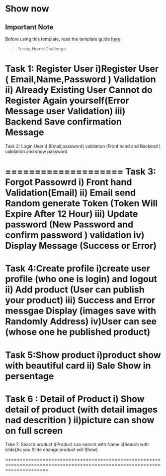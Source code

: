# Show now

## Important Note
Before using this template, read the template guide [here](https://docs.google.com/document/d/1F68KceOe2lUi3KDVcBEcOxwwRsZDNLmkFFYrIAcV6BQ/edit?usp=sharing)



>Turnig Home Challenge 


 Task 1: Register User
       i)Register User ( Email,Name,Password ) Validation
       ii)  Already Existing User Cannot do Register Again yourself(Error Message  user Validation)
       iii) Backend Save  confirmation Message  
  ====================
Task 2: Login User
       i) (Email,password) validation  (Front hand and Backend ) validation and show password
       
  ==================== 
Task 3: Forgot Passowrd
        i) Front hand Validation(Email)
        ii) Email send Random generate Token (Token Will Expire After 12 Hour)
        iii) Update password (New Password and confirm password ) validation 
        iv) Display Message (Success or Error)
  ====================
 Task 4:Create  profile
      i)create user profile (who one is login)  and logout 
      ii) Add product (User can publish your product)
      iii) Success and Error messgae Display (images save with Randomly Address)
      iv)User can see (whose one he  published product)
  ===================
Task 5:Show product
       i)product show with beautiful card
       ii) Sale Show in persentage
  ==================
Task 6 : Detail of Product
        i) Show detail of product (with detail images nad descrition )
        ii)picture can show on full screen 
  ==================
Tske 7: Search product 
      i)Product can search with Name 
      ii)Search with slide(As you Slide change product will Show)
   

===========================================================================================================================

 

      
